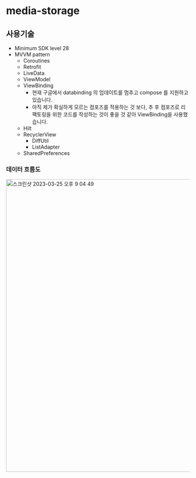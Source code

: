 # media-storage

## 사용기술
- Minimum SDK level 28
- MVVM pattern
  - Coroutines
  - Retrofit
  - LiveData
  - ViewModel
  - ViewBinding 
    - 현재 구글에서 databinding 의 업데이트를 멈추고 compose 를 지원하고 있습니다.
    - 아직 제가 확실하게 모르는 컴포즈를 적용하는 것 보다, 추 후 컴포즈로 리팩토링을 위한 코드를 작성하는 것이 좋을 것 같아 ViewBinding을 사용했습니다.
  - Hilt
  - RecyclerView
    - DiffUtil
    - ListAdapter
  - SharedPreferences

### 데이터 흐름도
<img width="800" alt="스크린샷 2023-03-25 오후 9 04 49" src="https://user-images.githubusercontent.com/97173983/227716387-1c572fd1-7124-4277-8ccf-e19acc6165de.png">